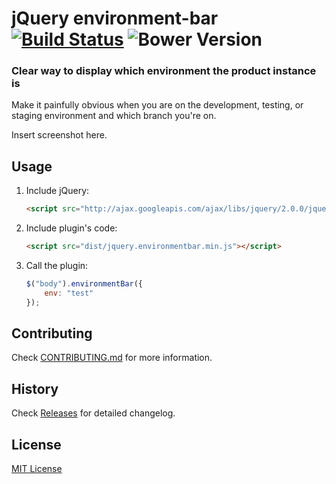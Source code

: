 # jQuery environment-bar [![Build Status](https://secure.travis-ci.org/stage3systems/stage3systems.svg?branch=master)](https://travis-ci.org/stage3systems/stage3systems) ![Bower Version](https://badge.fury.io/bo/stage3systems.svg)

### Clear way to display which environment the product instance is

Make it painfully obvious when you are on the development, testing, or staging environment and which branch you're on.

Insert screenshot here.


## Usage

1. Include jQuery:

	```html
	<script src="http://ajax.googleapis.com/ajax/libs/jquery/2.0.0/jquery.min.js"></script>
	```

2. Include plugin's code:

	```html
	<script src="dist/jquery.environmentbar.min.js"></script>
	```

3. Call the plugin:

	```javascript
	$("body").environmentBar({
		env: "test"
	});
	```

## Contributing

Check [CONTRIBUTING.md](https://github.com/stage3systems/environment-bar/blob/master/CONTRIBUTING.md) for more information.

## History

Check [Releases](https://github.com/stage3systems/environment-bar/releases) for detailed changelog.

## License

[MIT License](https://github.com/stage3systems/environment-bar/LICENSE.md)
